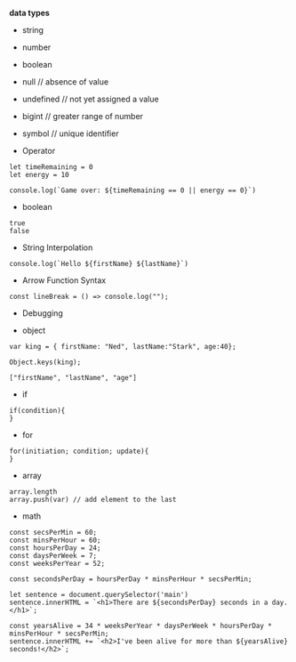 **data types**
* string
* number
* boolean
* null // absence of value
* undefined // not yet assigned a value
* bigint // greater range of number
* symbol // unique identifier 

* Operator
```
let timeRemaining = 0
let energy = 10

console.log(`Game over: ${timeRemaining == 0 || energy == 0}`)
```

* boolean
```
true
false
```


* String Interpolation
```
console.log(`Hello ${firstName} ${lastName}`)
```

* Arrow Function Syntax
```
const lineBreak = () => console.log("");
```

* Debugging



* object
```
var king = { firstName: "Ned", lastName:"Stark", age:40};

Object.keys(king);

["firstName", "lastName", "age"]
```

* if

```
if(condition){
}
```

* for
```
for(initiation; condition; update){
}
```

* array
```
array.length
array.push(var) // add element to the last
```

* math
```
const secsPerMin = 60;
const minsPerHour = 60;
const hoursPerDay = 24;
const daysPerWeek = 7;
const weeksPerYear = 52;

const secondsPerDay = hoursPerDay * minsPerHour * secsPerMin;

let sentence = document.querySelector('main')
sentence.innerHTML = `<h1>There are ${secondsPerDay} seconds in a day.</h1>`;

const yearsAlive = 34 * weeksPerYear * daysPerWeek * hoursPerDay * minsPerHour * secsPerMin;
sentence.innerHTML += `<h2>I've been alive for more than ${yearsAlive} seconds!</h2>`;
```
